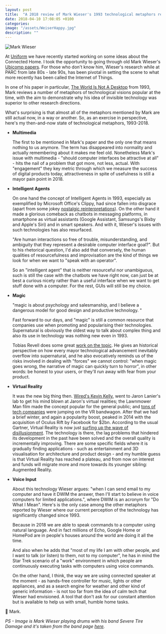 ```yaml
---
layout: post
title:  "A 2018 review of Mark Wieser's 1993 technological metaphors review"
date: 2018-04-10 17:08:05 +0100
categories:
image: "/assets/WeiserHappy.jpg"
description: ""
---
```


![Mark Wieser]({{site.baseurl}}/assets/WeiserHappy.jpg)

At [Uniform](http://uniform.net/) we have recently started working on some ideas about the Connected Home. I took the opportunity to going through old Mark Wieser's [Ubicomp papers](http://www.ubiq.com/hypertext/weiser/UbiHome.html). For those who don't know him, Wieser's research while at PARC from late 80s - late 90s, has been pivotal in setting the scene to what more recently has been called the Internet of Things.

In one of his paper in particular, [The World Is Not A Desktop](http://www.ubiq.com/hypertext/weiser/ACMInteractions2.html) from 1993, Mark reviews a number of metaphors of technological visions popular at the time, with the aim to demonstrate why his idea of invisible technology was superior to other research directions.

What's surprising is that almost all of the metaphors mentioned by Mark are still actual now, in a way or another. So, as an exercise in perspective, here's my then-and-now state of technological metaphors, 1993-2018.



- **Multimedia**

  The first to be mentioned in Mark's paper and the only one that means nothing to us anymore. The term has disappeared into normality and actually remembering about it makes me feel old. Nonetheless Mark's issue with multimedia  - "should computer interfaces be attractive at all" - hits the nail of a problem that got more, not less, actual.   With "engagement" they key metric through which we measure the success of digital products today, attractiveness in spite of usefulness is still a mayor pain point in 2018.


- **Intelligent Agents**

  On one hand the concept of Intelligent Agents in 1993, especially as exemplified by Microsoft Office's Clippy, had since fallen into disgrace (apart from some jokey [nostalgic reinterpretations](https://www.smore.com/clippy-js)). On the other hand it made a glorious comeback as chatbots in messaging platforms, in smartphone as virtual assistants (Google Assistant, Samsungs's Bixby and Apple's Siri) and in smart speakers. And with it, Wieser's issues with such technologies has also resurfaced.

  "Are human interactions so free of trouble, misunderstanding, and ambiguity that they represent a desirable computer interface goal?". But to his rhetorical question, I'd also add that conversely, the human qualities of resourcefulness and improvisation are the kind of things we look for when we want to "speak with an operator".

  So an "intelligent agent" that is neither resourceful nor unambiguous, such is still the case with the chatbots we have right now, can just be at best a curious nicety rather than a useful interface when we want to get stuff done with a computer. For the rest, GUIs will still be my choice.

  <!-- *Exept the case of remote control* - Alexa -->

<!--
  as the case with most

  I believe those are the things we look for when we seek to

  Humans are good with

  And furthermore in many cases.

  We're using natural language already: when

  Tell me I can chat with it


  Interfaces are effective because we've been designed them to be so. On the contrary voice and other natural way to communicate are valuable to ourselves expecially because they are ambiguous: thus conveying nuanced emotions and representing at best our human nature. All things that are obstacles to getting thigs done.

  Amazon Echo, Google Home, Apple Homepod.

  And that to me hits a nerve in current voice assistants. Interfaces are effective because we've been designed them to be so. On the contrary voice and other natural way to communicate are valuable to ourselves expecially because they are ambiguous: thus conveying nuanced emotions and representing at best our human nature. All things that are obstacles to getting thigs done.


  under the new chatbots,  returned in the

 in the past couple of years chatbots

 has fallen into disgrace  remained just as an occasional reference to the

 is in as it was in 1993 had fallet  

 somewhat complicated to pinpoint now.
 "The idea, as near as I can tell, is that the ideal computer should be like a human being, only more obedient." -->



- **Magic**

  "magic is about psychology and salesmanship, and I believe a dangerous model for good design and productive technology. "

  Fast forward to our days, and "magic" is still a common resource that companies use when promoting and popularising their technologies. Supernatural is obviously the oldest way to talk about complex thing and also its use in technology was nothing new even in 1993.

  Tobias Revell does some great [work on the topic](http://opentranscripts.org/transcript/internet-of-damned-things/). He gives an historical perspective on how every mayor technological advancement inevitably overflow into supernatural, and he also evocatively reminds us of the risks involved in dealing with "forces" we cannot control: "when magic goes wrong, the narrative of magic can quickly turn to horror", in other words: be honest to your users, or they'll run away with fear from your product.

- **Virtual Reality**

  It was the new big thing then. [Wired's Kevin Kelly](http://kk.org/mt-files/writings/virtual_lanier.pdf), went to Jaron Lanier's lab to get his mind blown at Jaron's virtual realities; the Lawnmower Man film made the concept popular for the general public; and [tons of tech companies](https://www.pcmag.com/feature/321996/12-vr-headsets-that-predate-oculus-don-t-tell-facebook/4) were jumping on the VR bandwagon. After that we had a brief winter, and again a popularity boost, peaked in 2014 with the acquisition of Oculus Rift by Facebook for $2bn. According to the usual Gartner, Virtual Reality is now just [surfing up the wave of disillusionment](https://www.gartner.com/smarterwithgartner/top-trends-in-the-gartner-hype-cycle-for-emerging-technologies-2017/). The technology is there, the lag problems that hindered its development in the past have been solved and the overall quality is incrementally improving. There are some specific fields where it is gradually finding applications - such as entertainment and 3D visualisation for architecture and product design - and my humble guess is that Virtual Reality has reached a plateau, and from now on interest and funds will migrate more and more towards its younger sibling: Augmented Reality.


- **Voice Input**

  <!-- Voice Input is the only case among the other metaphors reported by Wieser where our current perception of the technology has significantly changed over time. -->

  About this technology Wieser argues: "when I can send email to my computer and have it DWIM the answer, then I'll start to believe in voice computers for limited applications.", where DWIM is an acronym for "Do What I Mean". Here's is the only case among the other metaphors reported by Wieser where our current perception of the technology has significantly changed since 1993.

  Because in 2018 we are able to speak commands to a computer using natural language. And in fact millions of Echo, Google Home or HomePod are in people's houses around the world are doing it all the time.

  And also when he adds that "most of my life I am with other people, and I want to talk (or listen) to them, not to my computer", he has in mind the Star Trek scenario of a "work" environment in which people are continuously executing tasks with computers using voice commands.  

  On the other hand, I think, the way we are using connected speaker at the moment - as hands-free controller for music, lights or other appliances, and as a search engine for weather and other kind of generic information - is not too far from the idea of calm tech that Wieser had envisioned. A tool that don't ask for our constant attention but is available to help us with small, humble home tasks.


👋 Mark.

_PS -
Image is Mark Wieser playing drums with his band Severe Tire Damage and it's taken from the band page [here](http://www.std.org/text/Weiser.html)._
